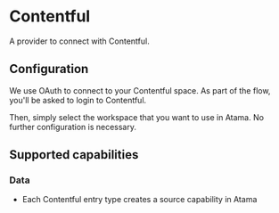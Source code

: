 # Contentful

A provider to connect with Contentful.

## Configuration

We use OAuth to connect to your Contentful space. As part of the flow, you'll be asked to login to Contentful.

Then, simply select the workspace that you want to use in Atama. No further configuration is necessary.

## Supported capabilities

### Data
* Each Contentful entry type creates a source capability in Atama

